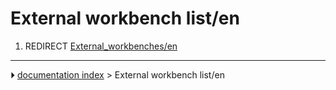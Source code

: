 # External workbench list/en
1.  REDIRECT [External_workbenches/en](External_workbenches/en.md)



---
⏵ [documentation index](../README.md) > External workbench list/en
